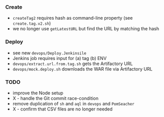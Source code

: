 
### Create

* `createTag2` requires hash as command-line property (see `create.tag.v2.sh`)
* we no longer use `getLatestURL` but find the URL by matching the hash

### Deploy

* see new `devops/Deploy.Jenkinsile`
* Jenkins job requires input for (a) tag (b) ENV
* `devops/extract.url.from.tag.sh` gets the Artifactory URL 
* `devops/mock.deploy.sh` downloads the WAR file via Artifactory URL 

### TODO

* improve the Node setup 
* X - handle the Git commit race-condition
* remove duplication of `sh` and `aql` in `devops` and `PomSeacher`
* X - confirm that CSV files are no longer needed 
